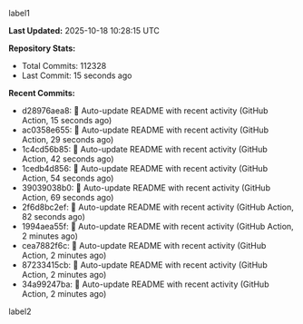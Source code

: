 
label1 
<!-- ACTIVITY_START -->
**Last Updated:** 2025-10-18 10:28:15 UTC

**Repository Stats:**
- Total Commits: 112328
- Last Commit: 15 seconds ago

**Recent Commits:**
- d28976aea8: 🤖 Auto-update README with recent activity (GitHub Action, 15 seconds ago)
- ac0358e655: 🤖 Auto-update README with recent activity (GitHub Action, 29 seconds ago)
- 1c4cd56b85: 🤖 Auto-update README with recent activity (GitHub Action, 42 seconds ago)
- 1cedb4d856: 🤖 Auto-update README with recent activity (GitHub Action, 54 seconds ago)
- 39039038b0: 🤖 Auto-update README with recent activity (GitHub Action, 69 seconds ago)
- 2f6d8bc2ef: 🤖 Auto-update README with recent activity (GitHub Action, 82 seconds ago)
- 1994aea55f: 🤖 Auto-update README with recent activity (GitHub Action, 2 minutes ago)
- cea7882f6c: 🤖 Auto-update README with recent activity (GitHub Action, 2 minutes ago)
- 87233415cb: 🤖 Auto-update README with recent activity (GitHub Action, 2 minutes ago)
- 34a99247ba: 🤖 Auto-update README with recent activity (GitHub Action, 2 minutes ago)
<!-- ACTIVITY_END -->

label2
